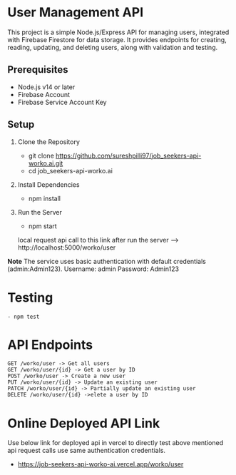 # User Management API

This project is a simple Node.js/Express API for managing users, integrated with Firebase Firestore for data storage. It provides endpoints for creating, reading, updating, and deleting users, along with validation and testing.

## Prerequisites

- Node.js v14 or later
- Firebase Account
- Firebase Service Account Key

## Setup

1. Clone the Repository

   - git clone https://github.com/sureshpilli97/job_seekers-api-worko.ai.git
   - cd job_seekers-api-worko.ai

2. Install Dependencies

   - npm install

3. Run the Server

    - npm start

   local request api call to this link after run the server --> http://localhost:5000/worko/user


 **Note** The service uses basic authentication with default credentials (admin:Admin123).
    Username: admin
    Password: Admin123

# Testing

    - npm test

# API Endpoints
    GET /worko/user -> Get all users
    GET /worko/user/{id} -> Get a user by ID
    POST /worko/user -> Create a new user
    PUT /worko/user/{id} -> Update an existing user
    PATCH /worko/user/{id} -> Partially update an existing user
    DELETE /worko/user/{id} ->elete a user by ID


# Online Deployed API Link

   Use below link for deployed api in vercel to directly test above mentioned api request calls use 
   same authentication credentials.

   - https://job-seekers-api-worko-ai.vercel.app/worko/user
